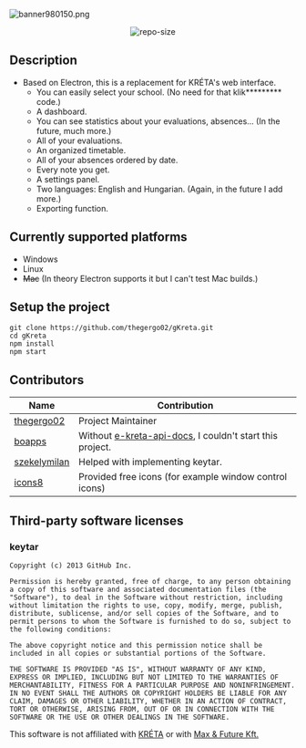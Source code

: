 ![banner980150.png](https://raw.githubusercontent.com/thegergo02/gKreta/master/img/banner980150.png)

<p align="center"><img src="https://img.shields.io/github/repo-size/thegergo02/gKreta.svg?colorB=red&style=for-the-badge" alt="repo-size">
   
## Description
* Based on Electron, this is a replacement for KRÉTA's web interface.
    * You can easily select your school. (No need for that klik********* code.)
    * A dashboard.
    * You can see statistics about your evaluations, absences... (In the future, much more.)
    * All of your evaluations. 
    * An organized timetable.
    * All of your absences ordered by date.
    * Every note you get.
    * A settings panel.
    * Two languages: English and Hungarian. (Again, in the future I add more.)
    * Exporting function.

## Currently supported platforms
* Windows
* Linux
* ~~Mac~~ (In theory Electron supports it but I can't test Mac builds.)

## Setup the project
```
git clone https://github.com/thegergo02/gKreta.git
cd gKreta
npm install
npm start
```

## Contributors
| Name | Contribution |
| ------------- | ------------- |
| [thegergo02](https://github.com/thegergo02) | Project Maintainer |
| [boapps](https://github.com/boapps) | Without [e-kreta-api-docs](https://github.com/boapps/e-kreta-api-docs), I couldn't start this project. |
| [szekelymilan](https://github.com/szekelymilan) | Helped with implementing keytar. |
| [icons8](https://icons8.com) | Provided free icons (for example window control icons) |

## Third-party software licenses
### keytar
```
Copyright (c) 2013 GitHub Inc.

Permission is hereby granted, free of charge, to any person obtaining a copy of this software and associated documentation files (the "Software"), to deal in the Software without restriction, including without limitation the rights to use, copy, modify, merge, publish, distribute, sublicense, and/or sell copies of the Software, and to permit persons to whom the Software is furnished to do so, subject to the following conditions:

The above copyright notice and this permission notice shall be included in all copies or substantial portions of the Software.

THE SOFTWARE IS PROVIDED "AS IS", WITHOUT WARRANTY OF ANY KIND, EXPRESS OR IMPLIED, INCLUDING BUT NOT LIMITED TO THE WARRANTIES OF MERCHANTABILITY, FITNESS FOR A PARTICULAR PURPOSE AND NONINFRINGEMENT. IN NO EVENT SHALL THE AUTHORS OR COPYRIGHT HOLDERS BE LIABLE FOR ANY CLAIM, DAMAGES OR OTHER LIABILITY, WHETHER IN AN ACTION OF CONTRACT, TORT OR OTHERWISE, ARISING FROM, OUT OF OR IN CONNECTION WITH THE SOFTWARE OR THE USE OR OTHER DEALINGS IN THE SOFTWARE.
```

This software is not affiliated with [KRÉTA](https://www.ekreta.hu/) or with [Max & Future Kft.](http://www.max.hu/hu/) 
